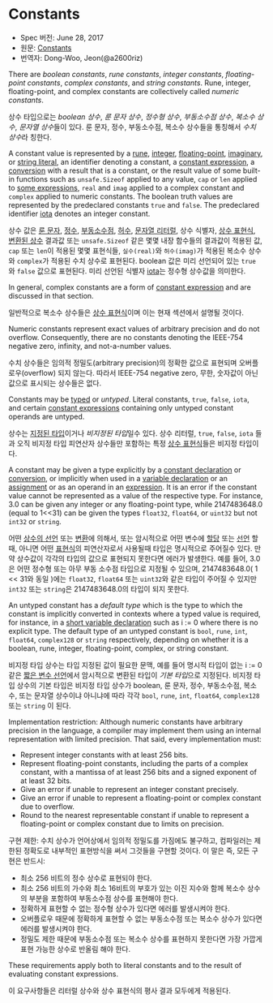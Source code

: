 # Constants

* Spec 버전: June 28, 2017
* 원문: [Constants](https://golang.org/ref/spec#Constants)
* 번역자: Dong-Woo, Jeon(@a2600riz)

There are *boolean constants*, *rune constants*, *integer constants*, *floating-point constants*, *complex constants*, and *string constants*. Rune, integer, floating-point, and complex constants are collectively called *numeric constants*.

상수 타입으로는 *boolean 상수*, *룬 문자 상수*, *정수형 상수*, *부동소수점 상수*, *복소수 상수*, *문자열 상수*들이 있다. 룬 문자, 정수, 부동소수점, 복소수 상수들을 통칭해서 *수치 상수*라 칭한다.

A constant value is represented by a [rune](/Lexical%20elements/rune_literals.html), [integer](/Lexical%20elements/integer_literals.html), [floating-point](/Lexical%20elements/floating-point_literals.html), [imaginary](/Lexical%20elements/imaginary_literals.html), or [string literal](/Lexical%20elements/string_literals.html), an identifier denoting a constant, a [constant expression](/Expressions/constant_expressions.html), a [conversion](/Expressions/conversions.html) with a result that is a constant, or the result value of some built-in functions such as `unsafe.Sizeof` applied to any value, `cap` or `len` applied to [some expressions](/Built-in%20functions/length_and_capacity.html), ```real``` and `imag` applied to a complex constant and `complex` applied to numeric constants. The boolean truth values are represented by the predeclared constants `true` and `false`. The predeclared identifier [iota](/Declarations%20and%20scope/iota.html) denotes an integer constant.

상수 값은 [룬 문자](/Lexical%20elements/rune_literals.html), [정수](/Lexical%20elements/integer_literals.html), [부동소수점]((/Lexical%20elements/floating-point_literals.html)), [허수](/Lexical%20elements/imaginary_literals.html), [문자열 리터럴](/Lexical%20elements/string_literals.html), 상수 식별자, [상수 표현식](/Expressions/constant_expressions.html), [변환된 상수](/Expressions/conversions.html) 결과값 또는 `unsafe.Sizeof` 같은 몇몇 내장 함수들의 결과값이 적용된 값, `cap` 또는 `len`이 적용된 몇몇 표현식들, ```실수(real)```와 ```허수(imag)```가 적용된 복소수 상수와 `complex`가 적용된 수치 상수로 표현된다. boolean 값은 미리 선언되어 있는 `true` 와 `false` 값으로 표현된다. 미리 선언된 식별자 [iota](/Declarations%20and%20scope/iota.html)는 정수형 상수값을 의미한다.

In general, complex constants are a form of [constant expression](/Expressions/constant_expressions.html) and are discussed in that section.

일반적으로 복소수 상수들은 [상수 표현식](/Expressions/constant_expressions.html)이며 이는 현재 섹션에서 설명될 것이다.

Numeric constants represent exact values of arbitrary precision and do not overflow. Consequently, there are no constants denoting the IEEE-754 negative zero, infinity, and not-a-number values.

수치 상수들은 임의적 정밀도(arbitrary precision)의 정확한 값으로 표현되며 오버플로우(overflow) 되지 않는다. 따라서 IEEE-754 negative zero, 무한, 숫자값이 아닌 값으로 표시되는 상수들은 없다.

Constants may be [typed](/Types/) or *untyped*. Literal constants, `true`, `false`, `iota`, and certain [constant expressions](/Expressions/constant_expressions.html) containing only untyped constant operands are untyped.

상수는 [지정된 타입](/Types/)이거나 *비지정된 타입*일수 있다. 상수 리터럴, `true`, `false`, `iota` 들과 오직 비지정 타입 피연산자 상수들만 포함하는 특정 [상수 표현식](/Expressions/constant_expressions.html)들은 비지정 타입이다.

A constant may be given a type explicitly by a [constant declaration](/Declarations%20and%20scope/constant_declarations.html) or [conversion](/Expressions/conversions.html), or implicitly when used in a [variable declaration](/Declarations%20and%20scope/variable_declarations.html) or an [assignment](/Statements/assignments.html) or as an operand in an [expression](/Expressions/). It is an error if the constant value cannot be represented as a value of the respective type. For instance, 3.0 can be given any integer or any floating-point type, while 2147483648.0 (equal to 1<<31) can be given the types `float32`, `float64`, or `uint32` but not `int32` or `string`.

어떤 [상수의 선언](/Declarations%20and%20scope/constant_declarations.html) 또는 [변환](/Expressions/conversions.html)에 의해서, 또는 암시적으로 어떤 변수에 [할당](/Statements/assignments.html) 또는 [선언](/Declarations%20and%20scope/variable_declarations.html) 할때, 아니면 어떤 [표현식](/Expressions/)의 피연산자로서 사용될때 타입은 명시적으로 주어질수 있다. 만약 상수값이 각각의 타입의 값으로 표현되지 못한다면 에러가 발생한다. 예를 들어, 3.0은 어떤 정수형 또는 아무 부동 소수점 타입으로 지정될 수 있으며, 2147483648.0( 1 << 31와 동일 )에는 `float32`, `float64` 또는 `uint32`와 같은 타입이 주어질 수 있지만 `int32` 또는 `string`은 2147483648.0의 타입이 되지 못한다.

An untyped constant has a *default type* which is the type to which the constant is implicitly converted in contexts where a typed value is required, for instance, in a [short variable declaration](/Declarations%20and%20scope/short_variable_declarations.html) such as i := 0 where there is no explicit type. The default type of an untyped constant is `bool`, `rune`, `int`, `float64`, `complex128` or `string` respectively, depending on whether it is a boolean, rune, integer, floating-point, complex, or string constant.

비지정 타입 상수는 타입 지정된 값이 필요한 문맥, 예를 들어 명시적 타입이 없는 i := 0 같은 [짧은 변수 선언](/Declarations%20and%20scope/short_variable_declarations.html)에서 암시적으로 변환된 타입이 *기본 타입*으로 지정된다. 비지정 타입 상수의 기본 타입은 비지정 타입 상수가 boolean, 룬 문자, 정수, 부동소수점, 복소수, 또는 문자열 상수이냐 아니냐에 따라 각각 `bool`, `rune`, `int`, `float64`, `complex128` 또는 `string` 이 된다.

Implementation restriction: Although numeric constants have arbitrary precision in the language, a compiler may implement them using an internal representation with limited precision. That said, every implementation must:

* Represent integer constants with at least 256 bits.
* Represent floating-point constants, including the parts of a complex constant, with a mantissa of at least 256 bits and a signed exponent of at least 32 bits.
* Give an error if unable to represent an integer constant precisely.
* Give an error if unable to represent a floating-point or complex constant due to overflow.
* Round to the nearest representable constant if unable to represent a floating-point or complex constant due to limits on precision.

구현 제한: 수치 상수가 언어상에서 임의적 정밀도를 가짐에도 불구하고, 컴파일러는 제한된 정확도로 내부적인 표현방식을 써서 그것들을 구현할 것이다. 이 말은 즉, 모든 구현은 반드시:

* 최소 256 비트의 정수 상수로 표현되야 한다.
* 최소 256 비트의 가수와 최소 16비트의 부호가 있는 이진 지수와 함께 복소수 상수의 부분을 포함하여 부동소수점 상수를 표현해야 한다.
* 정확하게 표현할 수 없는 정수형 상수가 있다면 에러를 발생시켜야 한다.
* 오버플로우 때문에 정확하게 표현할 수 없는 부동소수점 또는 복소수 상수가 있다면 에러를 발생시켜야 한다.
* 정밀도 제한 때문에 부동소수점 또는 복소수 상수를 표현하지 못한다면 가장 가깝게 표현 가능한 상수로 반올림 해야 한다.

These requirements apply both to literal constants and to the result of evaluating constant expressions.

이 요구사항들은 리터럴 상수와 상수 표현식의 평사 결과 모두에게 적용된다.
